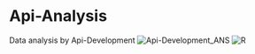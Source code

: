 # Api-Analysis
Data analysis by Api-Development
![Api-Development_ANS](https://img.shields.io/badge/Api-Development_Framework2%2B-blue.svg)
![R](https://img.shields.io/badge/Swift-5.1%2B-blue.svg)
